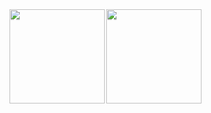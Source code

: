 <img height="170em" src="https://github-readme-stats.vercel.app/api?username=LeonardoRangel12&show_icons=true&theme=dracula&include_all_commits=true&count_private=true"/>

<img height="170em" src="https://github-readme-stats.vercel.app/api/top-langs/?username=LeonardoRangel12&layout=compact&langs_count=7&theme=dracula"/>
